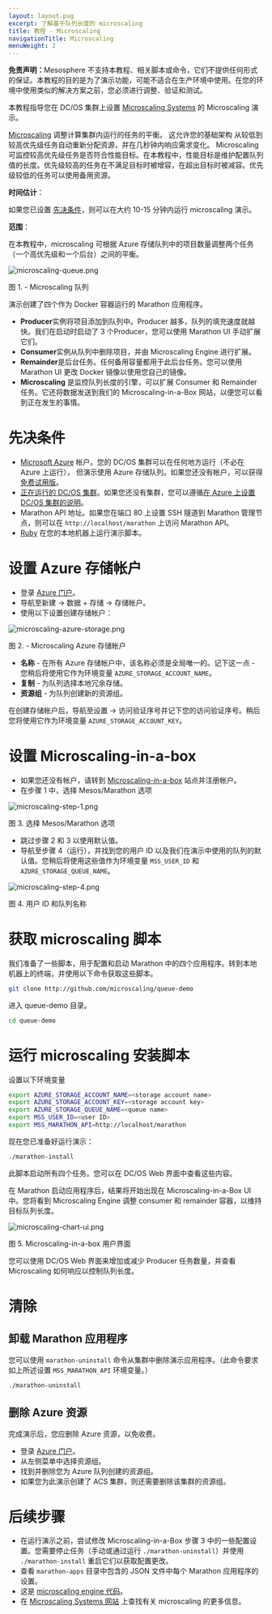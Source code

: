 ```yaml
---
layout: layout.pug
excerpt: 了解基于队列长度的 microscaling
title: 教程 - Microscaling 
navigationTitle: Microscaling
menuWeight: 2
---
```



<p class="message--warning"><strong>免责声明：</strong>Mesosphere 不支持本教程、相关脚本或命令，它们不提供任何形式的保证。本教程的目的是为了演示功能，可能不适合在生产环境中使用。在您的环境中使用类似的解决方案之前，您必须进行调整、验证和测试。</p>

本教程指导您在 DC/OS 集群上设置 [Microscaling Systems][2] 的 Microscaling 演示。


[Microscaling][1] 调整计算集群内运行的任务的平衡。
这允许您的基础架构
从较低到较高优先级任务自动重新分配资源，并在几秒钟内响应需求变化。
Microscaling 可监控较高优先级任务是否符合性能目标。在本教程中，性能目标是维护配置队列值的长度。优先级较高的任务在不满足目标时被增容，在超出目标时被减容。优先级较低的任务可以使用备用资源。

**时间估计**：

如果您已设置 [先决条件](#prerequisites)，则可以在大约 10-15 分钟内运行 microscaling 演示。

**范围**：

在本教程中，microscaling 可根据 Azure 存储队列中的项目数量调整两个任务（一个高优先级和一个后台）之间的平衡。

![microscaling-queue.png](/dcos/cn/1.11/img/microscaling-queue.png)
 
 图 1. - Microscaling 队列

演示创建了四个作为 Docker 容器运行的 Marathon 应用程序。

* **Producer**实例将项目添加到队列中。Producer 越多，队列的填充速度就越快。我们在启动时启动了 3 个Producer，您可以使用 Marathon UI 手动扩展它们。
* **Consumer**实例从队列中删除项目，并由 Microscaling Engine 进行扩展。
* **Remainder**是后台任务。任何备用容量都用于此后台任务。您可以使用 Marathon UI 更改 Docker 镜像以使用您自己的镜像。
* **Microscaling** 是监控队列长度的引擎，可以扩展 Consumer 和 Remainder 任务。它还将数据发送到我们的 Microscaling-in-a-Box 网站，以便您可以看到正在发生的事情。

# <a name="prerequisites"></a>先决条件

* [Microsoft Azure][3] 帐户。您的 DC/OS 集群可以在任何地方运行（不必在 Azure 上运行），
但演示使用 Azure 存储队列。如果您还没有帐户，可以获得[免费试用版][4]。
* [正在运行的 DC/OS 集群][5]。如果您还没有集群，您可以遵循[在 Azure 上设置 DC/OS 集群的说明][6]。
* Marathon API 地址。如果您在端口 80 上设置 SSH 隧道到 Marathon 管理节点，则可以在 `http://localhost/marathon` 上访问 Marathon API。
* [Ruby][8] 在您的本地机器上运行演示脚本。

# 设置 Azure 存储帐户

* 登录 [Azure 门户][9]。
* 导航至新建 -> 数据 + 存储 -> 存储帐户。
* 使用以下设置创建存储帐户：

![microscaling-azure-storage.png](/dcos/cn/1.11/img/microscaling-azure-storage.png)

图 2. - Microscaling Azure 存储帐户

* **名称** - 在所有 Azure 存储帐户中，该名称必须是全局唯一的。记下这一点 - 您稍后将使用它作为环境变量 `AZURE_STORAGE_ACCOUNT_NAME`。
* **复制** - 为队列选择本地冗余存储。
* **资源组** - 为队列创建新的资源组。

在创建存储帐户后，导航至设置 -> 访问验证序号并记下您的访问验证序号。稍后您将使用它作为环境变量 `AZURE_STORAGE_ACCOUNT_KEY`。

# 设置 Microscaling-in-a-box

* 如果您还没有帐户，请转到 [Microscaling-in-a-box][10] 站点并注册帐户。
* 在步骤 1 中，选择 Mesos/Marathon 选项

![microscaling-step-1.png](/dcos/cn/1.11/img/microscaling-step-1.png)

图 3. 选择 Mesos/Marathon 选项

* 跳过步骤 2 和 3 以使用默认值。
* 导航至步骤 4（运行），并找到您的用户 ID 以及我们在演示中使用的队列的默认值。您稍后将使用这些值作为环境变量 `MSS_USER_ID` 和 `AZURE_STORAGE_QUEUE_NAME`。

![microscaling-step-4.png](/dcos/cn/1.11/img/microscaling-step-4.png)

图 4. 用户 ID 和队列名称

# 获取 microscaling 脚本

我们准备了一些脚本，用于配置和启动 Marathon 中的四个应用程序。转到本地机器上的终端，并使用以下命令获取这些脚本。

``` bash
git clone http://github.com/microscaling/queue-demo
```

进入 queue-demo 目录。

``` bash
cd queue-demo
```

# 运行 microscaling 安装脚本

设置以下环境变量

``` bash
export AZURE_STORAGE_ACCOUNT_NAME=<storage account name>
export AZURE_STORAGE_ACCOUNT_KEY=<storage account key>
export AZURE_STORAGE_QUEUE_NAME=<queue name>
export MSS_USER_ID=<user ID>
export MSS_MARATHON_API=http://localhost/marathon
```
现在您已准备好运行演示：
``` bash
./marathon-install
```

此脚本启动所有四个任务。您可以在 DC/OS Web 界面中查看这些内容。

在 Marathon 启动应用程序后，结果将开始出现在 Microscaling-in-a-Box UI 中。您将看到 Microscaling Engine 调整 consumer 和 remainder 容器，以维持目标队列长度。

![microscaling-chart-ui.png](/dcos/cn/1.11/img/microscaling-chart-ui.png)

图 5. Microscaling-in-a-box 用户界面

您可以使用 DC/OS Web 界面来增加或减少 Producer 任务数量，并查看 Microscaling 如何响应以控制队列长度。

# 清除

## 卸载 Marathon 应用程序

您可以使用 `marathon-uninstall` 命令从集群中删除演示应用程序。（此命令要求如上所述设置 `MSS_MARATHON_API` 环境变量。）

``` bash
./marathon-uninstall
```

## 删除 Azure 资源

完成演示后，您应删除 Azure 资源，以免收费。

* 登录 [Azure 门户][9]。
* 从左侧菜单中选择资源组。
* 找到并删除您为 Azure 队列创建的资源组。
* 如果您为此演示创建了 ACS 集群，则还需要删除该集群的资源组。

# 后续步骤

- 在运行演示之前，尝试修改 Microscaling-in-a-Box 步骤 3 中的一些配置设置。您需要停止任务（手动或通过运行 `./marathon-uninstall`）并使用 `./marathon-install` 重启它们以获取配置更改。
- 查看 `marathon-apps` 目录中包含的 JSON 文件中每个 Marathon 应用程序的设置。
- 这是 [microscaling engine 代码][11]。
- 在 [Microscaling Systems 网站][2] 上查找有关 microscaling 的更多信息。

[1]:http://microscaling.com
[2]:http://microscaling.com
[3]:http://azure.microsoft.com
[4]:https://azure.microsoft.com/en-us/pricing/free-trial/
[5]:/cn/1.11/installing/
[6]:https://azure.microsoft.com/en-us/documentation/articles/container-service-deployment/

[8]:https://www.ruby-lang.org/en/documentation/installation/
[9]:http://portal.azure.com
[10]:http://app.microscaling.com
[11]:http://github.com/microscaling/microscaling
